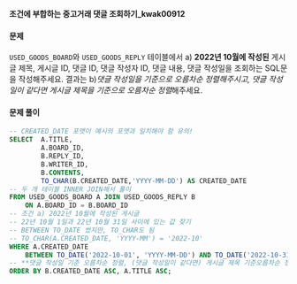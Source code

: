 **조건에 부합하는 중고거래 댓글 조회하기_kwak00912**

<h4> 문제</h4> 


<p><code>USED_GOODS_BOARD</code>와 <code>USED_GOODS_REPLY</code> 테이블에서 a) <B>2022년 10월에 작성된</B> 게시글 제목, 게시글  ID, 댓글 ID, 댓글 작성자 ID, 댓글 내용, 댓글 작성일을 조회하는 SQL문을 작성해주세요. 결과는 b)<i>댓글 작성일을 기준으로 오름차순 정렬해주시고, 댓글 작성일이 같다면 게시글  제목을 기준으로 오름차순 정렬</i>해주세요.</p>

<h4> 문제 풀이</h4> 

```sql
-- CREATED_DATE 포맷이 예시의 포맷과 일치해야 함 유의!
SELECT  A.TITLE,
        A.BOARD_ID,
        B.REPLY_ID,
        B.WRITER_ID,
        B.CONTENTS,
        TO_CHAR(B.CREATED_DATE,'YYYY-MM-DD') AS CREATED_DATE
-- 두 개 테이블 INNER JOIN해서 풀이
FROM USED_GOODS_BOARD A JOIN USED_GOODS_REPLY B
    ON A.BOARD_ID = B.BOARD_ID
-- 조건 a) 2022년 10월에 작성된 게시글 
-- 22년 10월 1일과 22년 10월 31일 사이에 있는 값 찾기
-- BETWEEN TO_DATE 썼지만, TO_CHAR도 됨
-- TO_CHAR(A.CREATED_DATE, 'YYYY-MM') = '2022-10' 
WHERE A.CREATED_DATE
    BETWEEN TO_DATE('2022-10-01', 'YYYY-MM-DD') AND TO_DATE('2022-10-31', 'YYYY-MM-DD')
-- **댓글 작성일 기준 오름차순 정렬, (댓글 작성일이 같다면) 게시글 제목 기준오름차순 정렬**
ORDER BY B.CREATED_DATE ASC, A.TITLE ASC;
```


